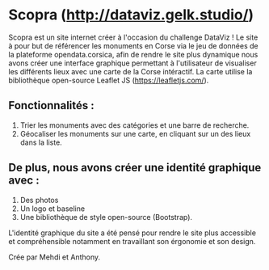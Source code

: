 # Scopra (http://dataviz.gelk.studio/)


Scopra est un site internet créer à l'occasion du challenge DataViz !
Le site à pour but de référencer les monuments en Corse via le jeu de données de la plateforme opendata.corsica, afin de rendre le site plus dynamique nous avons créer une interface graphique permettant à l'utilisateur de visualiser les différents lieux avec une carte de la Corse intéractif. La carte utilise la bibliothèque open-source  Leaflet JS (https://leafletjs.com/).

## Fonctionnalités : 
1. Trier les monuments avec des catégories et une barre de recherche.
2. Géocaliser les monuments sur une carte, en cliquant sur un des lieux dans la liste.

## De plus, nous avons créer une identité graphique avec : 
1. Des photos
2. Un logo et baseline
3. Une bibliothèque de style open-source (Bootstrap).

L'identité graphique du site a été pensé pour rendre le site plus accessible et compréhensible notamment en travaillant son érgonomie et son design.


Crée par Mehdi et Anthony.
